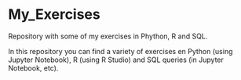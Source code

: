 # My_Exercises
Repository with some of my exercises in Phython, R and SQL.


In this repository you can find a variety of exercises en Python (using Jupyter Notebook), R (using R Studio) and SQL queries (in Jupyter Notebook, etc).

